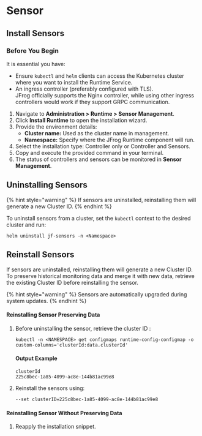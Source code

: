 # Sensor

## Install Sensors

### Before You Begin

It is essential you have:

* Ensure `kubectl` and `helm` clients can access the Kubernetes cluster where you want to install the Runtime Service.
* An ingress controller (preferably configured with TLS).\
  JFrog officially supports the Nginx controller, while using other ingress controllers would work if they support GRPC communication.

1. Navigate to **Administration > Runtime > Sensor Management**.
2. Click **Install Runtime** to open the installation wizard.
3. Provide the environment details:
   * **Cluster name:** Used as the cluster name in management.
   * **Namespace:** Specify where the JFrog Runtime component will run.
4. Select the installation type: Controller only or Controller and Sensors.
5. Copy and execute the provided command in your terminal.
6. The status of controllers and sensors can be monitored in **Sensor Management**.

## Uninstalling Sensors

{% hint style="warning" %}
If sensors are uninstalled, reinstalling them will generate a new Cluster ID.&#x20;
{% endhint %}

To uninstall sensors from a cluster, set the `kubectl` context to the desired cluster and run:

```
helm uninstall jf-sensors -n <Namespace>
```

## Reinstall Sensors

If sensors are uninstalled, reinstalling them will generate a new Cluster ID. To preserve historical monitoring data and merge it with new data, retrieve the existing Cluster ID before reinstalling the sensor.

{% hint style="warning" %}
Sensors are automatically upgraded during system updates.&#x20;
{% endhint %}

#### Reinstalling Sensor Preserving Data

1.  Before uninstalling the sensor, retrieve the cluster ID :

    ```
    kubectl -n <NAMESPACE> get configmaps runtime-config-configmap -o custom-columns='clusterId:data.clusterId'
    ```

    #### Output Example

    ```
    clusterId
    225c8bec-1a85-4099-ac8e-144b81ac99e8
    ```
2.  Reinstall the sensors using:

    ```
    --set clusterID=225c8bec-1a85-4099-ac8e-144b81ac99e8
    ```

#### Reinstalling Sensor Without Preserving Data

1. Reapply the installation snippet.
